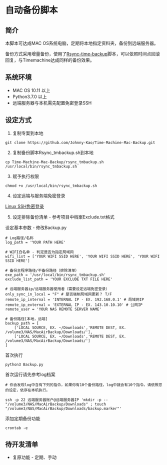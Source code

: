 # 自动备份脚本

## 简介

本脚本可达成MAC OS系统电脑，定期将本地指定资料夹，备份到远端服务器。

备份方式采用增量备份，使用了[Rsync-time-backup](https://github.com/laurent22/rsync-time-backup)脚本，可以依照时间点回滚回复，与Timemachine达成同样的备份效果。

## 系统环境

* MAC OS 10.11 以上
* Python3.7.0 以上
* 远端服务器与本机需先配置免密登录SSH

## 设定方式

1. 复制专案到本地

`git clone https://github.com/Johnny-Kao/Time-Machine-Mac-Backup.git`

2. 复制备份脚本Rsync_tmbackup.sh到本地

`cp Time-Machine-Mac-Backup/rsync_tmbackup.sh /usr/local/bin/rsync_tmbackup.sh`

3. 赋予执行权限

`chmod +x /usr/local/bin/rsync_tmbackup.sh`

4. 设定远端与服务端免密登录

[Linux SSH免密登录](https://www.jb51.net/article/163093.htm)

5. 设定排除备份清单 - 参考项目中档案Exclude.txt格式

设定基本参数 - 修改Backup.py

```
# Log路径/名称
log_path = 'YOUR PATH HERE'

# WIFI白名单 - 判定是否为指定局域网
wifi_list = ['YOUR WIFI SSID HERE', 'YOUR WIFI SSID HERE', 'YOUR WIFI SSID HERE']

# 备份主程序路径/不备份路径（排除清单）
exe_path = '/usr/local/bin/rsync_tmbackup.sh'
exclude_list_path = 'YOUR EXCLUDE TXT FILE HERE'

# 远端服务器ip/远端服务器使用者（需要设定远端免密登录）
only_sync_in_local = "F" # 是否强制局域网更新？ T/F
remote_ip_internal = 'INTERNAL IP - EX. 192.168.0.1' # 局域网IP
remote_ip_external = 'EXTERNAL IP - EX. 143.10.10.10' # 公网IP
remote_user = 'YOUR NAS REMOTE SERVER NAME'

# 备份路径[本地，远端]
backup_path = [
    ['LOCAL SOURCE, EX. ~/Downloads','REMOTE DEST, EX. /volume3/NAS/MacAirBackup/Downloads/'],
    ['LOCAL SOURCE, EX. ~/Downloads','REMOTE DEST, EX. /volume3/NAS/MacAirBackup/Downloads/']
]
```

首次执行

`python3 Backup.py`

首次运行请先参考log档案

```
# 你会发现log中含有下列的指令，如果你有10个备份路径，log中就会有10个指令。请依照您的设定，依序在本机执行。

ssh -p 22 远端服务器账户@远端服务器IP 'mkdir -p -- "/volume3/NAS/MacAirBackup/Downloads" ; touch "/volume3/NAS/MacAirBackup/Downloads/backup.marker"'

```

添加定期备份功能

`crontab -e`



## 待开发清单

* 复原功能 - 定期、手动